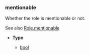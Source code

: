 ### mentionable [](https://discordpy.readthedocs.io/en/v1.7.3/api.html#discord.AuditLogDiff.mentionable)

Whether the role is mentionable or not.

See also [Role.mentionable](discord/Discord%20Models/Role/mentionable)

- **Type**

	- [bool](https://docs.python.org/3/library/functions.html#bool "(in Python v3.9)")

